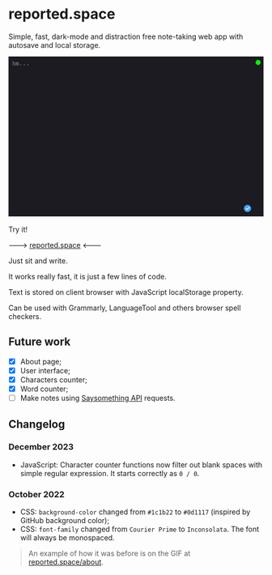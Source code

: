 # reported.space

Simple, fast, dark-mode and distraction free note-taking web app with autosave and local storage.

![proof](https://raw.githubusercontent.com/petry078/reported/main/proof.jpeg)

Try it!

---> [reported.space](https://reported.space) <---

Just sit and write.

It works really fast, it is just a few lines of code.

Text is stored on client browser with JavaScript localStorage property.

Can be used with Grammarly, LanguageTool and others browser spell checkers.

## Future work

- [x] About page;
- [x] User interface;
- [x] Characters counter;
- [x] Word counter;
- [ ] Make notes using [Saysomething API](https://github.com/petry078/saysomething) requests.

## Changelog

### December 2023

* JavaScript: Character counter functions now filter out blank spaces with simple regular expression. It starts correctly as `0 / 0`.

### October 2022

* CSS: `background-color` changed from `#1c1b22` to `#0d1117` (inspired by GitHub background color);
* CSS: `font-family` changed from `Courier Prime` to `Inconsolata`. The font will always be monospaced.

> An example of how it was before is on the GIF at [reported.space/about](https://reported.space/about).
